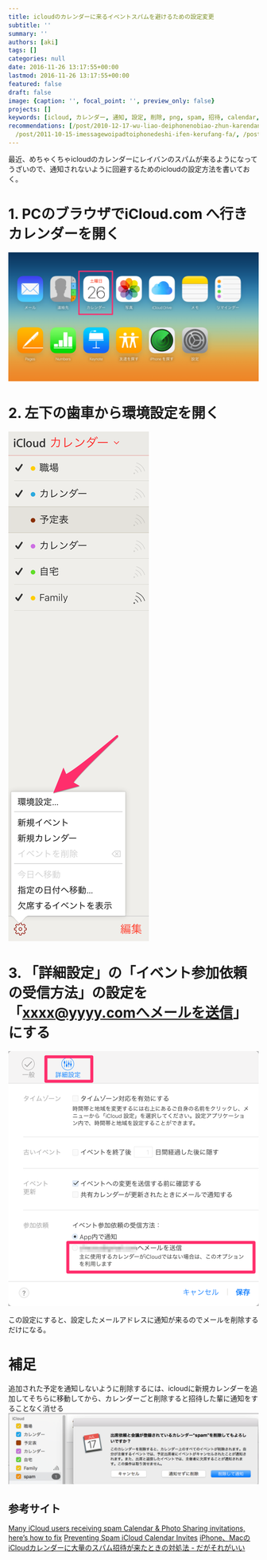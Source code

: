 ```yaml
---
title: icloudのカレンダーに来るイベントスパムを避けるための設定変更
subtitle: ''
summary: ''
authors: [aki]
tags: []
categories: null
date: 2016-11-26 13:17:55+00:00
lastmod: 2016-11-26 13:17:55+00:00
featured: false
draft: false
image: {caption: '', focal_point: '', preview_only: false}
projects: []
keywords: [icloud, カレンダー, 通知, 設定, 削除, png, spam, 招待, calendar, メール]
recommendations: [/post/2010-12-17-wu-liao-deiphonenobiao-zhun-karendaniakapera-slash-he-chang-karendawobiao-shi-surufang-fa/,
  /post/2011-10-15-imessagewoipadtoiphonedeshi-ifen-kerufang-fa/, /post/2023-01-10-ios-notification-management/]
---
```

最近、めちゃくちゃicloudのカレンダーにレイバンのスパムが来るようになってうざいので、通知されないように回避するためのicloudの設定方法を書いておく。

# 1. PCのブラウザでiCloud.com へ行きカレンダーを開く

![](20161126130933.png)

# 2. 左下の歯車から環境設定を開く

![](20161126130701.png)

# 3. 「詳細設定」の「イベント参加依頼の受信方法」の設定を「xxxx@yyyy.comへメールを送信」にする

![](20161126130707.png)

この設定にすると、設定したメールアドレスに通知が来るのでメールを削除するだけになる。

# 補足

追加された予定を通知しないように削除するには、icloudに新規カレンダーを追加してそちらに移動してから、カレンダーごと削除すると招待した輩に通知をすることなく消せる
![](20161126131353.png)

## 参考サイト

[Many iCloud users receiving spam Calendar &amp; Photo Sharing invitations, here’s how to fix](https://9to5mac.com/2016/11/09/icloud-photo-sharing-and-calendar-spam)
[Preventing Spam iCloud Calendar Invites](https://astralbodi.es/2016/11/25/preventing-spam-icloud-calendar-invites/)
[iPhone、MacのiCloudカレンダーに大量のスパム招待が来たときの対処法 - だがそれがいい](http://www.dagasorega-e.net/entry/iphone-mac-spam-calender">www.dagasorega-e.net)
